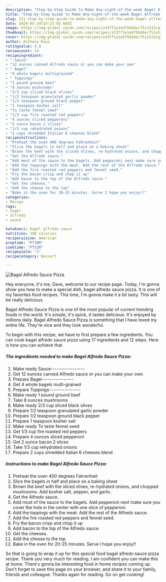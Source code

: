 ```yaml
---
description: "Step-by-Step Guide to Make Any-night-of-the-week Bagel Alfredo Sauce Pizza"
title: "Step-by-Step Guide to Make Any-night-of-the-week Bagel Alfredo Sauce Pizza"
slug: 221-step-by-step-guide-to-make-any-night-of-the-week-bagel-alfredo-sauce-pizza
date: 2020-05-24T14:23:02.668Z
image: https://img-global.cpcdn.com/recipes/a33ff1e1ed756d4e/751x532cq70/bagel-alfredo-sauce-pizza-recipe-main-photo.jpg
thumbnail: https://img-global.cpcdn.com/recipes/a33ff1e1ed756d4e/751x532cq70/bagel-alfredo-sauce-pizza-recipe-main-photo.jpg
cover: https://img-global.cpcdn.com/recipes/a33ff1e1ed756d4e/751x532cq70/bagel-alfredo-sauce-pizza-recipe-main-photo.jpg
author: Anthony Rios
ratingvalue: 4.8
reviewcount: 14
recipeingredient:
- " Sauce"
- "12 ounces canned Alfredo sauce or you can make your own"
- " Bagel"
- "4 whole bagels multigrained"
- " Toppings"
- "1 pound ground beef"
- "8 ounces mushrooms"
- "2/3 cup sliced black olives"
- "1/2 teaspoon granulated garlic powder"
- "1/2 teaspoon ground black pepper"
- "1 teaspoon kosher salt"
- "To taste fennel seed"
- "1/3 cup fire roasted red peppers"
- "4 ounces sliced pepperoni"
- "2 ounce bacon 2 slices"
- "1/3 cup rehydrated onions"
- "2 cups shredded Italian 6 cheeses blend"
recipeinstructions:
- "Preheat the oven 400 degrees Fahrenheit"
- "Slice the bagels in half and place on a baking sheet"
- "Brown the beef with the sliced olives, re-hydrated onions, and chopped mushrooms. Add kosher salt, pepper, and garlic."
- "Get the Alfredo sauce."
- "Add most of the sauce to the bagels. Add pepperoni next make sure you cover the hole in the center with one slice of pepperoni."
- "Add the toppings with the meat. Add the rest of the Alfredo sauce."
- "Add the fire roasted red peppers and fennel seed."
- "Fry the bacon crisp and chop it up"
- "Add bacon to the top of the Alfredo sauce."
- "Get the cheeses."
- "Add the cheese to the top"
- "Bake in the oven for 20-25 minutes. Serve I hope you enjoy!!"
categories:
- Recipe
tags:
- bagel
- alfredo
- sauce

katakunci: bagel alfredo sauce 
nutrition: 188 calories
recipecuisine: American
preptime: "PT30M"
cooktime: "PT53M"
recipeyield: "1"
recipecategory: Dessert

---
```



![Bagel Alfredo Sauce Pizza](https://img-global.cpcdn.com/recipes/a33ff1e1ed756d4e/751x532cq70/bagel-alfredo-sauce-pizza-recipe-main-photo.jpg)

Hey everyone, it's me, Dave, welcome to our recipe page. Today, I'm gonna show you how to make a special dish, bagel alfredo sauce pizza. It is one of my favorites food recipes. This time, I'm gonna make it a bit tasty. This will be really delicious.



Bagel Alfredo Sauce Pizza is one of the most popular of current trending foods in the world. It's simple, it's quick, it tastes delicious. It's enjoyed by millions daily. Bagel Alfredo Sauce Pizza is something that I have loved my entire life. They're nice and they look wonderful.


To begin with this recipe, we have to first prepare a few ingredients. You can cook bagel alfredo sauce pizza using 17 ingredients and 12 steps. Here is how you can achieve that.

<!--inarticleads1-->

##### The ingredients needed to make Bagel Alfredo Sauce Pizza:

1. Make ready  Sauce-----------------
1. Get 12 ounces canned Alfredo sauce or you can make your own
1. Prepare  Bagel----------------
1. Get 4 whole bagels multi-grained
1. Prepare  Toppings----------------
1. Make ready 1 pound ground beef
1. Take 8 ounces mushrooms
1. Make ready 2/3 cup sliced black olives
1. Prepare 1/2 teaspoon granulated garlic powder
1. Prepare 1/2 teaspoon ground black pepper
1. Prepare 1 teaspoon kosher salt
1. Make ready To taste fennel seed
1. Get 1/3 cup fire roasted red peppers
1. Prepare 4 ounces sliced pepperoni
1. Get 2 ounce bacon 2 slices
1. Take 1/3 cup rehydrated onions
1. Prepare 2 cups shredded Italian 6 cheeses blend




<!--inarticleads2-->

##### Instructions to make Bagel Alfredo Sauce Pizza:

1. Preheat the oven 400 degrees Fahrenheit
1. Slice the bagels in half and place on a baking sheet
1. Brown the beef with the sliced olives, re-hydrated onions, and chopped mushrooms. Add kosher salt, pepper, and garlic.
1. Get the Alfredo sauce.
1. Add most of the sauce to the bagels. Add pepperoni next make sure you cover the hole in the center with one slice of pepperoni.
1. Add the toppings with the meat. Add the rest of the Alfredo sauce.
1. Add the fire roasted red peppers and fennel seed.
1. Fry the bacon crisp and chop it up
1. Add bacon to the top of the Alfredo sauce.
1. Get the cheeses.
1. Add the cheese to the top
1. Bake in the oven for 20-25 minutes. Serve I hope you enjoy!!




So that is going to wrap it up for this special food bagel alfredo sauce pizza recipe. Thank you very much for reading. I am confident you can make this at home. There's gonna be interesting food in home recipes coming up. Don't forget to save this page on your browser, and share it to your family, friends and colleague. Thanks again for reading. Go on get cooking!
